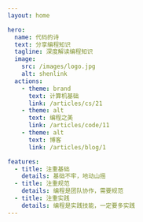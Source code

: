 ```yaml
---
layout: home

hero:
  name: 代码的诗
  text: 分享编程知识
  tagline: 深度解读编程知识
  image:
    src: /images/logo.jpg
    alt: shenlink
  actions:
    - theme: brand
      text: 计算机基础
      link: /articles/cs/21
    - theme: alt
      text: 编程之美
      link: /articles/code/11
    - theme: alt
      text: 博客
      link: /articles/blog/1

features:
  - title: 注重基础
    details: 基础不牢，地动山摇
  - title: 注重规范
    details: 编程是团队协作，需要规范
  - title: 注重实践
    details: 编程是实践技能，一定要多实践
---
```


